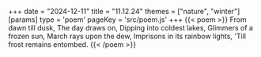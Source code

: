 +++
date = "2024-12-11"
title = "11.12.24"
themes = ["nature", "winter"]
[params]
  type = 'poem'
  pageKey = 'src/poem.js'
+++
{{< poem >}}
From dawn till dusk,
The day draws on,
Dipping into coldest lakes,
Glimmers of a frozen sun,
March rays upon the dew,
Imprisons in its rainbow lights,
'Till frost remains entombed.
{{< /poem >}}
